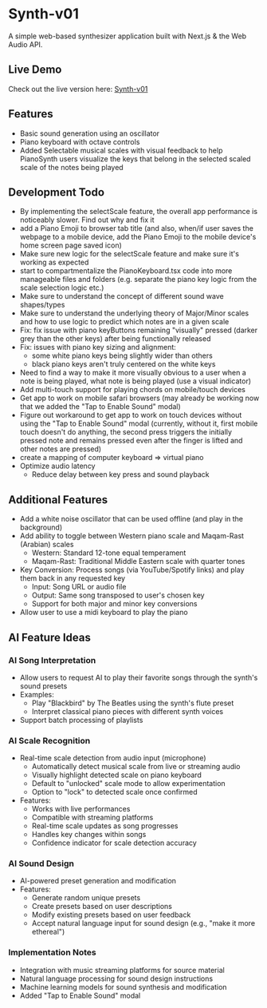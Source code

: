 # Synth-v01

A simple web-based synthesizer application built with Next.js & the Web Audio API.

## Live Demo

Check out the live version here: [Synth-v01](https://synth-v01.netlify.app)

## Features

- Basic sound generation using an oscillator
- Piano keyboard with octave controls
- Added Selectable musical scales with visual feedback to help PianoSynth users visualize the keys that belong in the selected scaled scale of the notes being played

## Development Todo

- By implementing the selectScale feature, the overall app performance is noticeably slower. Find out why and fix it
- add a Piano Emoji to browser tab title (and also, when/if user saves the webpage to a mobile device, add the Piano Emoji to the mobile device's home screen page saved icon)
- Make sure new logic for the selectScale feature and make sure it's working as expected
- start to compartmentalize the PianoKeyboard.tsx code into more manageable files and folders (e.g. separate the piano key logic from the scale selection logic etc.)
- Make sure to understand the concept of different sound wave shapes/types
- Make sure to understand the underlying theory of Major/Minor scales and how to use logic to predict which notes are in a given scale
- Fix: fix issue with piano keyButtons remaining "visually" pressed (darker grey than the other keys) after being functionally released
- Fix: issues with piano key sizing and alignment:
  - some white piano keys being slightly wider than others
  - black piano keys aren't truly centered on the white keys
- Need to find a way to make it more visually obvious to a user when a note is being played, what note is being played (use a visual indicator)
- Add multi-touch support for playing chords on mobile/touch devices
- Get app to work on mobile safari browsers (may already be working now that we added the "Tap to Enable Sound" modal)
- Figure out workaround to get app to work on touch devices without using the "Tap to Enable Sound" modal (currently, without it, first mobile touch doesn't do anything, the second press triggers the initially pressed note and remains pressed even after the finger is lifted and other notes are pressed)
- create a mapping of computer keyboard => virtual piano
- Optimize audio latency
  - Reduce delay between key press and sound playback

## Additional Features

- Add a white noise oscillator that can be used offline (and play in the background)
- Add ability to toggle between Western piano scale and Maqam-Rast (Arabian) scales
  - Western: Standard 12-tone equal temperament
  - Maqam-Rast: Traditional Middle Eastern scale with quarter tones
- Key Conversion: Process songs (via YouTube/Spotify links) and play them back in any requested key
  - Input: Song URL or audio file
  - Output: Same song transposed to user's chosen key
  - Support for both major and minor key conversions
- Allow user to use a midi keyboard to play the piano

## AI Feature Ideas

### AI Song Interpretation

- Allow users to request AI to play their favorite songs through the synth's sound presets
- Examples:
  - Play "Blackbird" by The Beatles using the synth's flute preset
  - Interpret classical piano pieces with different synth voices
- Support batch processing of playlists

### AI Scale Recognition

- Real-time scale detection from audio input (microphone)
  - Automatically detect musical scale from live or streaming audio
  - Visually highlight detected scale on piano keyboard
  - Default to "unlocked" scale mode to allow experimentation
  - Option to "lock" to detected scale once confirmed
- Features:
  - Works with live performances
  - Compatible with streaming platforms
  - Real-time scale updates as song progresses
  - Handles key changes within songs
  - Confidence indicator for scale detection accuracy

### AI Sound Design

- AI-powered preset generation and modification
- Features:
  - Generate random unique presets
  - Create presets based on user descriptions
  - Modify existing presets based on user feedback
  - Accept natural language input for sound design (e.g., "make it more ethereal")

### Implementation Notes

- Integration with music streaming platforms for source material
- Natural language processing for sound design instructions
- Machine learning models for sound synthesis and modification
- Added "Tap to Enable Sound" modal
